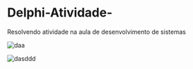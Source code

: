 # Delphi-Atividade-
Resolvendo atividade na aula de desenvolvimento de sistemas

![daa](https://user-images.githubusercontent.com/101216376/191622596-23c98896-e728-418e-a196-f86fab9a73b2.png)

![dasddd](https://user-images.githubusercontent.com/101216376/191622787-d2e9a70e-b8c0-4f5a-baf3-b4efa7577e15.png)


